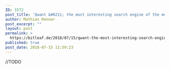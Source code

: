 ```yaml
---
ID: 1572
post_title: 'Qwant &#8211; the most interesting search engine of the moment'
author: Mathias Renner
post_excerpt: ""
layout: post
permalink: >
  https://bitleaf.de/2018/07/15/qwant-the-most-interesting-search-engine-of-the-moment/
published: true
post_date: 2018-07-15 11:59:23
---
```

//TODO